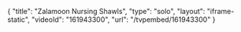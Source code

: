 {
    "title": "Zalamoon Nursing Shawls",
    "type": "solo",
    "layout": "iframe-static",
    "videoId": "161943300",
    "url": "\/tvpembed\/161943300"
}